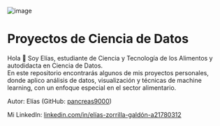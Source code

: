 
![image](https://github.com/user-attachments/assets/07101536-d1c5-4869-bb56-4df892345dfe)

# Proyectos de Ciencia de Datos

Hola 👋 Soy Elías, estudiante de Ciencia y Tecnología de los Alimentos y autodidacta en Ciencia de Datos.  
En este repositorio encontrarás algunos de mis proyectos personales, donde aplico análisis de datos, visualización y técnicas de machine learning, con un enfoque especial en el sector alimentario.



Autor: Elías (GitHub: [pancreas9000](https://github.com/pancreas9000))

Mi LinkedIn: [linkedin.com/in/elías-zorrilla-galdón-a21780312](https://www.linkedin.com/in/el%C3%ADas-zorrilla-gald%C3%B3n-a21780312?lipi=urn%3Ali%3Apage%3Ad_flagship3_profile_view_base_contact_details%3BR7PN2OVtSRyB4X%2FqUZjKGg%3D%3D)
